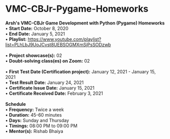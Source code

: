 # VMC-CBJr-Pygame-Homeworks
<b>Arsh's VMC-CBJr Game Development with Python (Pygame) Homeworks</b> <br>
• <b>Start Date:</b> October 8, 2020 <br>
• <b>End Date:</b> January 5, 2021 <br>
• <b>Playlist:</b> https://www.youtube.com/playlist?list=PLhLbJ9UoJCvst8UEBSOGMXmSjPsSODzwb <br><br>
• <b>Project showcase(s):</b> 02 <br>
• <b>Doubt-solving class(es) on Zoom:</b> 02 <br><br>
• <b>First Test Date (Certification project):</b> January 12, 2021 - January 15, 2021<br>
• <b>Test Result Date:</b> January 24, 2021 <br>
• <b>Certificate Issue Date:</b> January 15, 2021 <br>
• <b>Certificate Received Date:</b> February 3, 2021 <br>
<br>
<b>Schedule</b><br>
• <b>Frequency:</b> Twice a week <br>
• <b>Duration:</b> 45-60 minutes <br>
• <b>Days:</b> Sunday and Thursday <br>
• <b>Timings:</b> 08:00 PM to 09:00 PM <br>
• <b>Mentor(s):</b> Rishab Bhaiya 
